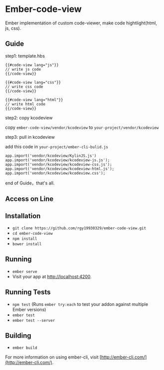 # Ember-code-view

Ember implementation of custom code-viewer, make code hightlight(html, js, css).


## Guide

step1: template.hbs

```
{{#code-view lang="js"}}
// write js code
{{/code-view}}

{{#code-view lang="css"}}
// write css code
{{/code-view}}

{{#code-view lang="html"}}
// write html code
{{/code-view}}
```

step2: copy kcodeview

copy `ember-code-view/vendor/kcodeview` to `your-project/vendor/kcodeview`

step3: pull in kcodeview

add this code in `your-project/ember-cli-bulid.js`

```
app.import('vendor/kcodeview/KylinJS.js')
app.import('vendor/kcodeview/kcodeview-js.js');
app.import('vendor/kcodeview/kcodeview-css.js');
app.import('vendor/kcodeview/kcodeview-html.js');
app.import('vendor/kcodeview/kcodeview.css');
```

end of Guide，that's all.


## Access on Line


## Installation

* `git clone https://github.com/rgy19930329/ember-code-view.git`
* `cd ember-code-view`
* `npm install`
* `bower install`

## Running

* `ember serve`
* Visit your app at [http://localhost:4200](http://localhost:4200).

## Running Tests

* `npm test` (Runs `ember try:each` to test your addon against multiple Ember versions)
* `ember test`
* `ember test --server`

## Building

* `ember build`

For more information on using ember-cli, visit [http://ember-cli.com/](http://ember-cli.com/).
